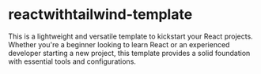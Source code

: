 # reactwithtailwind-template
This is a lightweight and versatile template to kickstart your React projects. Whether you're a beginner looking to learn React or an experienced developer starting a new project, this template provides a solid foundation with essential tools and configurations.
